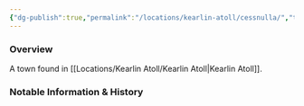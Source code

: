 ```yaml
---
{"dg-publish":true,"permalink":"/locations/kearlin-atoll/cessnulla/","tags":["Undiscovered"],"updated":"2025-03-01T21:15:47.313+00:00"}
---
```



### Overview
A town found in [[Locations/Kearlin Atoll/Kearlin Atoll\|Kearlin Atoll]].

### Notable Information & History 